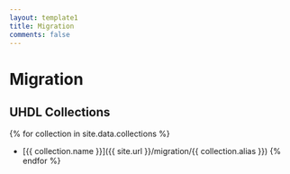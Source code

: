 ```yaml
---
layout: template1
title: Migration
comments: false
---
```


# Migration

## UHDL Collections
{% for collection in site.data.collections %}
  * [{{ collection.name }}]({{ site.url }}/migration/{{ collection.alias }})
{% endfor %}
